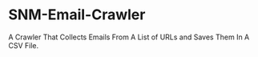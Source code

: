 # SNM-Email-Crawler
A Crawler That Collects Emails From A List of URLs and Saves Them In A CSV File.
